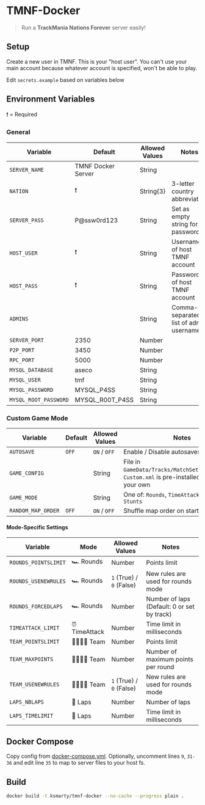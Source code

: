 # TMNF-Docker

> Run a **TrackMania Nations Forever** server easily!

## Setup

Create a new user in TMNF. This is your "host user". You can't use your main account because whatever account is specified, won't be able to play.

Edit `secrets.example` based on variables below

## Environment Variables

❗ = Required

### General

| Variable              | Default            | Allowed Values | Notes                                   |
| --------------------- | ------------------ | -------------- | --------------------------------------- |
| `SERVER_NAME`         | TMNF Docker Server | String         |                                         |
| `NATION`              | ❗                 | String{3}      | 3-letter country abbreviation           |
| `SERVER_PASS`         | P@ssw0rd123        | String         | Set as empty string for no password     |
| `HOST_USER`           | ❗                 | String         | Username of host TMNF account           |
| `HOST_PASS`           | ❗                 | String         | Password of host TMNF account           |
| `ADMINS`              |                    | String         | Comma-separated list of admin usernames |
| `SERVER_PORT`         | 2350               | Number         |                                         |
| `P2P_PORT`            | 3450               | Number         |                                         |
| `RPC_PORT`            | 5000               | Number         |                                         |
| `MYSQL_DATABASE`      | aseco              | String         |                                         |
| `MYSQL_USER`          | tmf                | String         |                                         |
| `MYSQL_PASSWORD`      | MYSQL_P4SS         | String         |                                         |
| `MYSQL_ROOT_PASSWORD` | MYSQL_R00T_P4SS    | String         |                                         |

### Custom Game Mode

| Variable           | Default | Allowed Values | Notes                                                                                              |
| ------------------ | ------- | -------------- | -------------------------------------------------------------------------------------------------- |
| `AUTOSAVE`         | `OFF`   | `ON` / `OFF`   | Enable / Disable autosaves                                                                         |
| `GAME_CONFIG`      |         | String         | File in `GameData/Tracks/MatchSettings/Nations`. `Custom.xml` is pre-installed, or create your own |
| `GAME_MODE`        |         | String         | One of: `Rounds`, `TimeAttack`, `Team`, `Laps`, `Stunts`                                           |
| `RANDOM_MAP_ORDER` | `OFF`   | `ON` / `OFF`   | Shuffle map order on startup                                                                       |

#### Mode-Specific Settings

| Variable             | Mode          | Allowed Values           | Notes                                       |
| -------------------- | ------------- | ------------------------ | ------------------------------------------- |
| `ROUNDS_POINTSLIMIT` | 🏎️ Rounds     | Number                   | Points limit                                |
| `ROUNDS_USENEWRULES` | 🏎️ Rounds     | `1` (True) / `0` (False) | New rules are used for rounds mode          |
| `ROUNDS_FORCEDLAPS`  | 🏎️ Rounds     | Number                   | Number of laps (Default: 0 or set by track) |
| `TIMEATTACK_LIMIT`   | ⏰ TimeAttack | Number                   | Time limit in milliseconds                  |
| `TEAM_POINTSLIMIT`   | 👨‍👩‍👧‍👦 Team       | Number                   | Points limit                                |
| `TEAM_MAXPOINTS`     | 👨‍👩‍👧‍👦 Team       | Number                   | Number of maximum points per round          |
| `TEAM_USENEWRULES`   | 👨‍👩‍👧‍👦 Team       | `1` (True) / `0` (False) | New rules are used for rounds mode          |
| `LAPS_NBLAPS`        | 🏁 Laps       | Number                   | Number of laps                              |
| `LAPS_TIMELIMIT`     | 🏁 Laps       | Number                   | Time limit in milliseconds                  |

## Docker Compose

Copy config from [docker-compose.yml](./docker-compose.yml). Optionally, uncomment lines `9`, `31-36` and edit line `35` to map to server files to your host fs.

## Build

```sh
docker build -t ksmarty/tmnf-docker --no-cache --progress plain .
```
